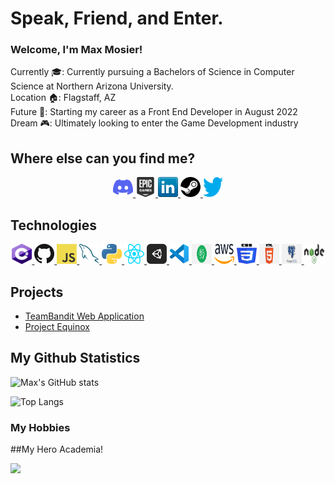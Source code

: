 # Speak, Friend, and Enter.
### Welcome, I'm Max Mosier!
Currently 🎓: Currently pursuing a Bachelors of Science in Computer Science at Northern Arizona University. <br/> 
Location 🏠: Flagstaff, AZ <br/> 
Future 🏢: Starting my career as a Front End Developer in August 2022 <br/>
Dream 🎮: Ultimately looking to enter the Game Development industry <br />


## Where else can you find me?
<p align="center">
	<a href="" title=""> <img height="32" width="32" src="assets/discord.svg" /> </a>
	<a href="" title=""> <img height="32" width="32" src="assets/epicgames.svg" /> </a>
	<a href="" title=""> <img height="32" width="32" src="assets/linkedin.png" /> </a>
	<a href="" title=""> <img height="32" width="32" src="assets/steam.svg" /> </a>
	<a href="" title=""> <img height="32" width="32" src="assets/twitter.png" /> </a>
</p>

## Technologies
<p align="center">
	<a href="" title=""> <img height="32" width="32" src="assets/csharp.png" /> </a>
	<a href="" title=""> <img height="32" width="32" src="assets/github.png" /> </a>
	<a href="" title=""> <img height="32" width="32" src="assets/javascript.png" /> </a>
	<a href="" title=""> <img height="32" width="32" src="assets/mysql.png" /> </a>
	<a href="" title=""> <img height="32" width="32" src="assets/python.png" /> </a>
	<a href="" title=""> <img height="32" width="32" src="assets/react.png" /> </a>
	<a href="" title=""> <img height="32" width="32" src="assets/unity.png" /> </a>
	<a href="" title=""> <img height="32" width="32" src="assets/vscode.png" /> </a>
	<a href="" title=""> <img height="32" width="32" src="assets/atom.png" /> </a>
	<a href="" title=""> <img height="32" width="32" src="assets/aws.png" /> </a>
	<a href="" title=""> <img height="32" width="32" src="assets/css3.png" /> </a>
	<a href="" title=""> <img height="32" width="32" src="assets/html.png" /> </a>
	<a href="" title=""> <img height="32" width="32" src="assets/postgresql.png" /> </a>
	<a href="" title=""> <img height="32" width="32" src="assets/nodejs.png" /> </a>
</p>

## Projects
<ul>
	<li><a href="" title=""> TeamBandit Web Application </a></li>
	<li><a href="" title=""> Project Equinox </a></li>
</ul>


## My Github Statistics
![Max's GitHub stats](https://github-readme-stats.vercel.app/api?username=Mmosier11&show_icons=true&theme=radical&hide=stars)

![Top Langs](https://github-readme-stats.vercel.app/api/top-langs/?username=Mmosier11&theme=radical)

### My Hobbies
##My Hero Academia!
<p align="left"><img src="https://c.tenor.com/q8U7ukj2gecAAAAC/all-might-scream.gif" /></p>


